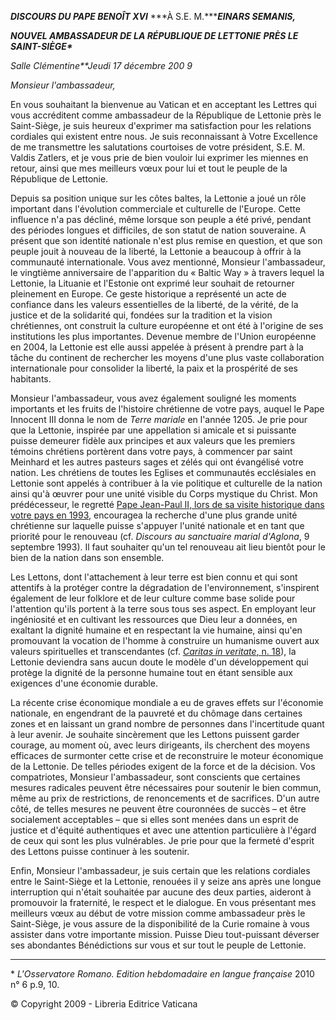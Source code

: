 ***DISCOURS DU PAPE BENOÎT XVI*** ***À S.E. M.******EINARS SEMANIS,***

***NOUVEL AMBASSADEUR DE LA RÉPUBLIQUE DE LETTONIE*** ***PRÈS LE SAINT-SIÈGE\****

*Salle Clémentine**Jeudi 17 décembre 200* *9*

*Monsieur l'ambassadeur,*

En vous souhaitant la bienvenue au Vatican et en acceptant les Lettres qui vous accréditent comme ambassadeur de la République de Lettonie près le Saint-Siège, je suis heureux d'exprimer ma satisfaction pour les relations cordiales qui existent entre nous. Je suis reconnaissant à Votre Excellence de me transmettre les salutations courtoises de votre président, S.E. M. Valdis Zatlers, et je vous prie de bien vouloir lui exprimer les miennes en retour, ainsi que mes meilleurs vœux pour lui et tout le peuple de la République de Lettonie.

Depuis sa position unique sur les côtes baltes, la Lettonie a joué un rôle important dans l'évolution commerciale et culturelle de l'Europe. Cette influence n'a pas décliné, même lorsque son peuple a été privé, pendant des périodes longues et difficiles, de son statut de nation souveraine. A présent que son identité nationale n'est plus remise en question, et que son peuple jouit à nouveau de la liberté, la Lettonie a beaucoup à offrir à la communauté internationale. Vous avez mentionné, Monsieur l'ambassadeur, le vingtième anniversaire de l'apparition du « Baltic Way » à travers lequel la Lettonie, la Lituanie et l'Estonie ont exprimé leur souhait de retourner pleinement en Europe. Ce geste historique a représenté un acte de confiance dans les valeurs essentielles de la liberté, de la vérité, de la justice et de la solidarité qui, fondées sur la tradition et la vision chrétiennes, ont construit la culture européenne et ont été à l'origine de ses institutions les plus importantes. Devenue membre de l'Union européenne en 2004, la Lettonie est elle aussi appelée à présent à prendre part à la tâche du continent de rechercher les moyens d'une plus vaste collaboration internationale pour consolider la liberté, la paix et la prospérité de ses habitants.

Monsieur l'ambassadeur, vous avez également souligné les moments importants et les fruits de l'histoire chrétienne de votre pays, auquel le Pape Innocent III donna le nom de *Terre mariale* en l'année 1205. Je prie pour que la Lettonie, inspirée par une appellation si amicale et si puissante puisse demeurer fidèle aux principes et aux valeurs que les premiers témoins chrétiens portèrent dans votre pays, à commencer par saint Meinhard et les autres pasteurs sages et zélés qui ont évangélisé votre nation. Les chrétiens de toutes les Eglises et communautés ecclésiales en Lettonie sont appelés à contribuer à la vie politique et culturelle de la nation ainsi qu'à œuvrer pour une unité visible du Corps mystique du Christ. Mon prédécesseur, le regretté [Pape Jean-Paul II, lors de sa visite historique dans votre pays en 1993](/content/john-paul-ii/fr/travels/sub_index1993/trav_lituania.html), encouragea la recherche d'une plus grande unité chrétienne sur laquelle puisse s'appuyer l'unité nationale et en tant que priorité pour le renouveau (cf. *Discours au sanctuaire marial d'Aglona*, 9 septembre 1993). Il faut souhaiter qu'un tel renouveau ait lieu bientôt pour le bien de la nation dans son ensemble.

Les Lettons, dont l'attachement à leur terre est bien connu et qui sont attentifs à la protéger contre la dégradation de l'environnement, s'inspirent également de leur folklore et de leur culture comme base solide pour l'attention qu'ils portent à la terre sous tous ses aspect. En employant leur ingéniosité et en cultivant les ressources que Dieu leur a données, en exaltant la dignité humaine et en respectant la vie humaine, ainsi qu'en promouvant la vocation de l'homme à construire un humanisme ouvert aux valeurs spirituelles et transcendantes (cf. [*Caritas in veritate*, n. 18](/content/benedict-xvi/fr/encyclicals/documents/hf_ben-xvi_enc_20090629_caritas-in-veritate.html#18.)), la Lettonie deviendra sans aucun doute le modèle d'un développement qui protège la dignité de la personne humaine tout en étant sensible aux exigences d'une économie durable.

La récente crise économique mondiale a eu de graves effets sur l'économie nationale, en engendrant de la pauvreté et du chômage dans certaines zones et en laissant un grand nombre de personnes dans l'incertitude quant à leur avenir. Je souhaite sincèrement que les Lettons puissent garder courage, au moment où, avec leurs dirigeants, ils cherchent des moyens efficaces de surmonter cette crise et de reconstruire le moteur économique de la Lettonie. De telles périodes exigent de la force et de la décision. Vos compatriotes, Monsieur l'ambassadeur, sont conscients que certaines mesures radicales peuvent être nécessaires pour soutenir le bien commun, même au prix de restrictions, de renoncements et de sacrifices. D'un autre côté, de telles mesures ne peuvent être couronnées de succès – et être socialement acceptables – que si elles sont menées dans un esprit de justice et d'équité authentiques et avec une attention particulière à l'égard de ceux qui sont les plus vulnérables. Je prie pour que la fermeté d'esprit des Lettons puisse continuer à les soutenir.

Enfin, Monsieur l'ambassadeur, je suis certain que les relations cordiales entre le Saint-Siège et la Lettonie, renouées il y seize ans après une longue interruption qui n'était souhaitée par aucune des deux parties, aideront à promouvoir la fraternité, le respect et le dialogue. En vous présentant mes meilleurs vœux au début de votre mission comme ambassadeur près le Saint-Siège, je vous assure de la disponibilité de la Curie romaine à vous assister dans votre importante mission. Puisse Dieu tout-puissant déverser ses abondantes Bénédictions sur vous et sur tout le peuple de Lettonie.

* * *

\* *L'Osservatore Romano. Edition hebdomadaire en langue française* 2010 n° 6 p.9, 10.

© Copyright 2009 - Libreria Editrice Vaticana